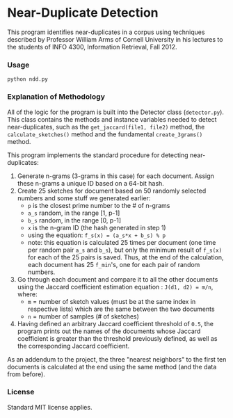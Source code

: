 # Near-Duplicate Detection

This program identifies near-duplicates in a corpus using techniques described
by Professor William Arms of Cornell University in his lectures to the students
of INFO 4300, Information Retrieval, Fall 2012.

### Usage

    python ndd.py

### Explanation of Methodology

All of the logic for the program is built into the Detector class 
(`detector.py`). This class contains the methods and instance variables needed
to detect near-duplicates, such as the `get_jaccard(file1, file2)` method, the
`calculate_sketches()` method and the fundamental `create_3grams()` method.

This program implements the standard procedure for detecting near-duplicates:

1. Generate n-grams (3-grams in this case) for each document. Assign these
    n-grams a unique ID based on a 64-bit hash.
2. Create 25 sketches for document based on 50 randomly selected
    numbers and some stuff we generated earlier:
    - `p` is the closest prime number to the # of n-grams
    - `a_s` random, in the range [1, p-1]
    - `b_s` random, in the range [0, p-1]
    - `x` is the n-gram ID (the hash generated in step 1)
    - using the equation: `f_s(x) = (a_s*x + b_s) % p`
    - note: this equation is calculated 25 times per document (one time per
            random pair `a_s` and `b_s`), but only the minimum result of
            `f_s(x)` for each of the 25 pairs is saved. Thus, at the end of
            the calculation, each document has 25 `f_min`'s, one for each
            pair of random numbers.
3. Go through each document and compare it to all the other documents using the
    Jaccard coefficient estimation equation : `J(d1, d2) = m/n`, where:
    - `m` = number of sketch values (must be at the same index in respective
        lists) which are the same between the two documents
    - `n` = number of samples (# of sketches)
4. Having defined an arbitrary Jaccard coefficient threshold of `0.5`, the
    program prints out the names of the documents whose Jaccard coefficient
    is greater than the threshold previously defined, as well as the corresponding
    Jaccard coefficient.

As an addendum to the project, the three "nearest neighbors" to the first ten
documents is calculated at the end using the same method (and the data from
before).

### License

Standard MIT license applies.
